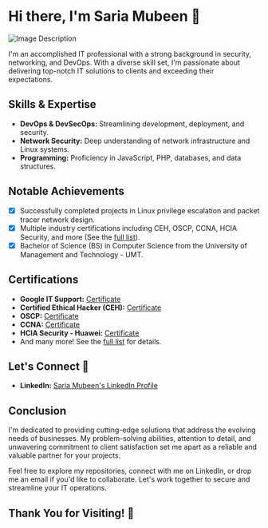<!-- Project Title -->
# Hi there, I'm Saria Mubeen 👋
![Image Description](https://raw.githubusercontent.com/sariamubeen/sariamubeen/main/68747470733a2f2f6d656469612e67697068792e636f6d2f6d656469612f336f456j4857706956494f475854356c396m2f67697068792e676966.gif)

<!-- Introduction -->
I'm an accomplished IT professional with a strong background in security, networking, and DevOps. With a diverse skill set, I'm passionate about delivering top-notch IT solutions to clients and exceeding their expectations.

<!-- Skills -->
## Skills & Expertise

- **DevOps & DevSecOps:** Streamlining development, deployment, and security.
- **Network Security:** Deep understanding of network infrastructure and Linux systems.
- **Programming:** Proficiency in JavaScript, PHP, databases, and data structures.

<!-- Achievements -->
## Notable Achievements

- [x] Successfully completed projects in Linux privilege escalation and packet tracer network design.
- [x] Multiple industry certifications including CEH, OSCP, CCNA, HCIA Security, and more (See the [full list](#certifications)).
- [x] Bachelor of Science (BS) in Computer Science from the University of Management and Technology - UMT.

<!-- Certifications -->
## Certifications

- **Google IT Support:** [Certificate](#)
- **Certified Ethical Hacker (CEH):** [Certificate](#)
- **OSCP:** [Certificate](#)
- **CCNA:** [Certificate](#)
- **HCIA Security - Huawei:** [Certificate](#)
- And many more! See the [full list](#certifications) for details.

<!-- Contact -->
## Let's Connect 🤝

- **LinkedIn:** [Saria Mubeen's LinkedIn Profile](https://www.linkedin.com/in/saria-mubeen)

<!-- Conclusion -->
## Conclusion

I'm dedicated to providing cutting-edge solutions that address the evolving needs of businesses. My problem-solving abilities, attention to detail, and unwavering commitment to client satisfaction set me apart as a reliable and valuable partner for your projects.

Feel free to explore my repositories, connect with me on LinkedIn, or drop me an email if you'd like to collaborate. Let's work together to secure and streamline your IT operations.

<!-- Footer -->
## Thank You for Visiting! 🙏
